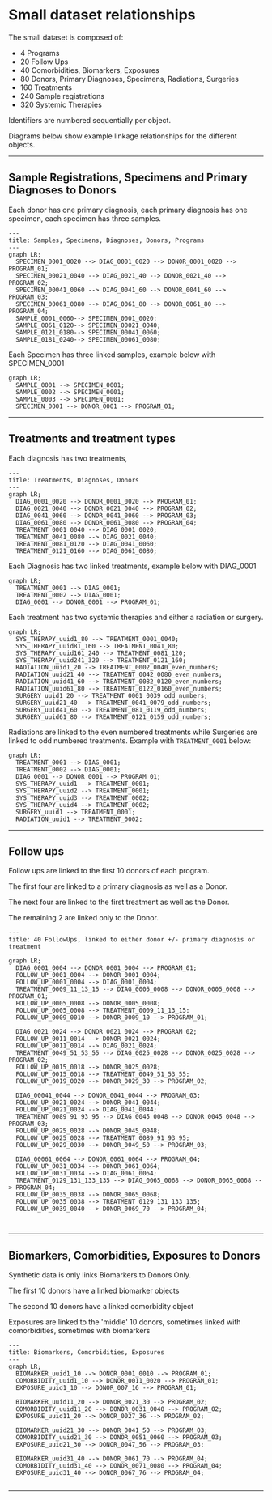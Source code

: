 # Small dataset relationships

The small dataset is composed of:
* 4 Programs
* 20 Follow Ups
* 40 Comorbidities, Biomarkers, Exposures
* 80 Donors, Primary Diagnoses, Specimens, Radiations, Surgeries
* 160 Treatments
* 240 Sample registrations
* 320 Systemic Therapies

Identifiers are numbered sequentially per object.

Diagrams below show example linkage relationships for the different objects.

---

## Sample Registrations, Specimens and Primary Diagnoses to Donors

Each donor has one primary diagnosis, each primary diagnosis has one specimen, each specimen has three samples.

```mermaid
---
title: Samples, Specimens, Diagnoses, Donors, Programs
---
graph LR;  
  SPECIMEN_0001_0020 --> DIAG_0001_0020 --> DONOR_0001_0020 --> PROGRAM_01;  
  SPECIMEN_00021_0040 --> DIAG_0021_40 --> DONOR_0021_40 --> PROGRAM_02;
  SPECIMEN_00041_0060 --> DIAG_0041_60 --> DONOR_0041_60 --> PROGRAM_03;
  SPECIMEN_00061_0080 --> DIAG_0061_80 --> DONOR_0061_80 --> PROGRAM_04;  
  SAMPLE_0001_0060--> SPECIMEN_0001_0020;
  SAMPLE_0061_0120--> SPECIMEN_00021_0040;
  SAMPLE_0121_0180--> SPECIMEN_00041_0060;
  SAMPLE_0181_0240--> SPECIMEN_00061_0080;
```

Each Specimen has three linked samples, example below with SPECIMEN_0001

```mermaid
graph LR;
  SAMPLE_0001 --> SPECIMEN_0001;
  SAMPLE_0002 --> SPECIMEN_0001;
  SAMPLE_0003 --> SPECIMEN_0001;
  SPECIMEN_0001 --> DONOR_0001 --> PROGRAM_01;
```

---

## Treatments and treatment types

Each diagnosis has two treatments, 

```mermaid
---
title: Treatments, Diagnoses, Donors
---
graph LR;  
  DIAG_0001_0020 --> DONOR_0001_0020 --> PROGRAM_01;  
  DIAG_0021_0040 --> DONOR_0021_0040 --> PROGRAM_02;  
  DIAG_0041_0060 --> DONOR_0041_0060 --> PROGRAM_03;  
  DIAG_0061_0080 --> DONOR_0061_0080 --> PROGRAM_04;
  TREATMENT_0001_0040 --> DIAG_0001_0020;
  TREATMENT_0041_0080 --> DIAG_0021_0040;  
  TREATMENT_0081_0120 --> DIAG_0041_0060; 
  TREATMENT_0121_0160 --> DIAG_0061_0080;
```
Each Diagnosis has two linked treatments, example below with DIAG_0001

```mermaid
graph LR;
  TREATMENT_0001 --> DIAG_0001;
  TREATMENT_0002 --> DIAG_0001;
  DIAG_0001 --> DONOR_0001 --> PROGRAM_01;
```

Each treatment has two systemic therapies and either a radiation or surgery.

```mermaid
graph LR;
  SYS_THERAPY_uuid1_80 --> TREATMENT_0001_0040;
  SYS_THERAPY_uuid81_160 --> TREATMENT_0041_80;
  SYS_THERAPY_uuid161_240 --> TREATMENT_0081_120;
  SYS_THERAPY_uuid241_320 --> TREATMENT_0121_160;  
  RADIATION_uuid1_20 --> TREATMENT_0002_0040_even_numbers;
  RADIATION_uuid21_40 --> TREATMENT_0042_0080_even_numbers; 
  RADIATION_uuid41_60 --> TREATMENT_0082_0120_even_numbers;  
  RADIATION_uuid61_80 --> TREATMENT_0122_0160_even_numbers;  
  SURGERY_uuid1_20 --> TREATMENT_0001_0039_odd_numbers;
  SURGERY_uuid21_40 --> TREATMENT_0041_0079_odd_numbers; 
  SURGERY_uuid41_60 --> TREATMENT_081_0119_odd_numbers;  
  SURGERY_uuid61_80 --> TREATMENT_0121_0159_odd_numbers;  
```

Radiations are linked to the even numbered treatments while Surgeries are linked to odd numbered treatments. Example with `TREATMENT_0001` below:

```mermaid
graph LR;
  TREATMENT_0001 --> DIAG_0001;
  TREATMENT_0002 --> DIAG_0001;
  DIAG_0001 --> DONOR_0001 --> PROGRAM_01;
  SYS_THERAPY_uuid1 --> TREATMENT_0001;
  SYS_THERAPY_uuid2 --> TREATMENT_0001;
  SYS_THERAPY_uuid3 --> TREATMENT_0002;
  SYS_THERAPY_uuid4 --> TREATMENT_0002;
  SURGERY_uuid1 --> TREATMENT_0001;
  RADIATION_uuid1 --> TREATMENT_0002;
```

---

## Follow ups

Follow ups are linked to the first 10 donors of each program. 

The first four are linked to a primary diagnosis as well as a Donor.

The next four are linked to the first treatment as well as the Donor.

The remaining 2 are linked only to the Donor.

```mermaid
---
title: 40 FollowUps, linked to either donor +/- primary diagnosis or treatment
---
graph LR;  
  DIAG_0001_0004 --> DONOR_0001_0004 --> PROGRAM_01;
  FOLLOW_UP_0001_0004 --> DONOR_0001_0004;
  FOLLOW_UP_0001_0004 --> DIAG_0001_0004;
  TREATMENT_0009_11_13_15 --> DIAG_0005_0008 --> DONOR_0005_0008 --> PROGRAM_01;
  FOLLOW_UP_0005_0008 --> DONOR_0005_0008;
  FOLLOW_UP_0005_0008 --> TREATMENT_0009_11_13_15;
  FOLLOW_UP_0009_0010 --> DONOR_0009_10 --> PROGRAM_01;

  DIAG_0021_0024 --> DONOR_0021_0024 --> PROGRAM_02;
  FOLLOW_UP_0011_0014 --> DONOR_0021_0024;
  FOLLOW_UP_0011_0014 --> DIAG_0021_0024;
  TREATMENT_0049_51_53_55 --> DIAG_0025_0028 --> DONOR_0025_0028 --> PROGRAM_02;
  FOLLOW_UP_0015_0018 --> DONOR_0025_0028;
  FOLLOW_UP_0015_0018 --> TREATMENT_0049_51_53_55;
  FOLLOW_UP_0019_0020 --> DONOR_0029_30 --> PROGRAM_02;

  DIAG_00041_0044 --> DONOR_0041_0044 --> PROGRAM_03;
  FOLLOW_UP_0021_0024 --> DONOR_0041_0044;
  FOLLOW_UP_0021_0024 --> DIAG_0041_0044;
  TREATMENT_0089_91_93_95 --> DIAG_0045_0048 --> DONOR_0045_0048 --> PROGRAM_03;
  FOLLOW_UP_0025_0028 --> DONOR_0045_0048;
  FOLLOW_UP_0025_0028 --> TREATMENT_0089_91_93_95;
  FOLLOW_UP_0029_0030 --> DONOR_0049_50 --> PROGRAM_03;

  DIAG_00061_0064 --> DONOR_0061_0064 --> PROGRAM_04;
  FOLLOW_UP_0031_0034 --> DONOR_0061_0064;
  FOLLOW_UP_0031_0034 --> DIAG_0061_0064;
  TREATMENT_0129_131_133_135 --> DIAG_0065_0068 --> DONOR_0065_0068 --> PROGRAM_04;
  FOLLOW_UP_0035_0038 --> DONOR_0065_0068;
  FOLLOW_UP_0035_0038 --> TREATMENT_0129_131_133_135;
  FOLLOW_UP_0039_0040 --> DONOR_0069_70 --> PROGRAM_04;
  
  
```

---

## Biomarkers, Comorbidities, Exposures to Donors

Synthetic data is only links Biomarkers to Donors Only. 

The first 10 donors have a linked biomarker objects

The second 10 donors have a linked comorbidity object

Exposures are linked to the 'middle' 10 donors, sometimes linked with comorbidities, sometimes with biomarkers

```mermaid
---
title: Biomarkers, Comorbidities, Exposures
---
graph LR;  
  BIOMARKER_uuid1_10 --> DONOR_0001_0010 --> PROGRAM_01; 
  COMORBIDITY_uuid1_10 --> DONOR_0011_0020 --> PROGRAM_01;
  EXPOSURE_uuid1_10 --> DONOR_007_16 --> PROGRAM_01;
  
  BIOMARKER_uuid11_20 --> DONOR_0021_30 --> PROGRAM_02;
  COMORBIDITY_uuid11_20 --> DONOR_0031_0040 --> PROGRAM_02;
  EXPOSURE_uuid11_20 --> DONOR_0027_36 --> PROGRAM_02;

  BIOMARKER_uuid21_30 --> DONOR_0041_50 --> PROGRAM_03;
  COMORBIDITY_uuid21_30 --> DONOR_0051_0060 --> PROGRAM_03;
  EXPOSURE_uuid21_30 --> DONOR_0047_56 --> PROGRAM_03;

  BIOMARKER_uuid31_40 --> DONOR_0061_70 --> PROGRAM_04;
  COMORBIDITY_uuid31_40 --> DONOR_0071_0080 --> PROGRAM_04;
  EXPOSURE_uuid31_40 --> DONOR_0067_76 --> PROGRAM_04;  
  
```

---
